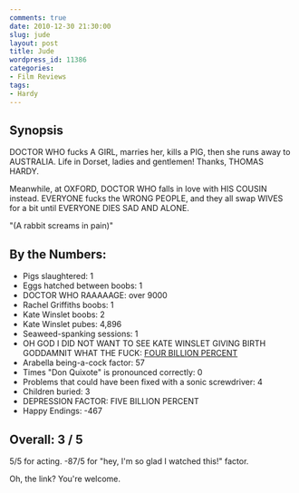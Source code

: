 ```yaml
---
comments: true
date: 2010-12-30 21:30:00
slug: jude
layout: post
title: Jude
wordpress_id: 11386
categories:
- Film Reviews
tags:
- Hardy
---
```


## Synopsis

DOCTOR WHO fucks A GIRL, marries her, kills a PIG, then she runs away to AUSTRALIA.  Life in Dorset, ladies and gentlemen!  Thanks, THOMAS HARDY.

Meanwhile, at OXFORD, DOCTOR WHO falls in love with HIS COUSIN instead.  EVERYONE fucks the WRONG PEOPLE, and they all swap WIVES for a bit until EVERYONE DIES SAD AND ALONE.

"(A rabbit screams in pain)"

## By the Numbers:

  * Pigs slaughtered: 1
  * Eggs hatched between boobs: 1
  * DOCTOR WHO RAAAAAGE: over 9000
  * Rachel Griffiths boobs: 1
  * Kate Winslet boobs: 2
  * Kate Winslet pubes: 4,896
  * Seaweed-spanking sessions: 1
  * OH GOD I DID NOT WANT TO SEE KATE WINSLET GIVING BIRTH GODDAMNIT WHAT THE FUCK: [FOUR BILLION PERCENT](http://www.milkandcookies.com/link/101021/detail/)
  * Arabella being-a-cock factor: 57
  * Times "Don Quixote" is pronounced correctly: 0
  * Problems that could have been fixed with a sonic screwdriver: 4
  * Children buried: 3
  * DEPRESSION FACTOR: FIVE BILLION PERCENT
  * Happy Endings: -467

## Overall: 3 / 5

5/5 for acting.  -87/5 for "hey, I'm so glad I watched this!" factor.

Oh, the link?  You're welcome.

